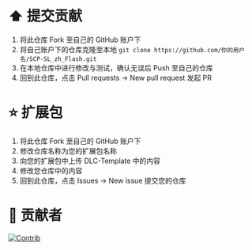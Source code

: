 # ⬆️ 提交贡献

1. 将此仓库 Fork 至自己的 GitHub 账户下
2. 将自己账户下的仓库克隆至本地
   `git clone https://github.com/你的用户名/SCP-SL_zh_Flash.git`
3. 在本地仓库中进行修改与测试，确认无误后 Push 至自己的仓库
4. 回到此仓库，点击 Pull requests -> New pull request 发起 PR

# ⭐ 扩展包

1. 将此仓库 Fork 至自己的 GitHub 账户下
2. 修改仓库名称为您的扩展包名称
3. 向您的扩展包中上传 DLC-Template 中的内容
4. 修改您仓库中的内容
5. 回到此仓库，点击 Issues -> New issue 提交您的仓库

# 🤝 贡献者

[![Contrib](https://contrib.rocks/image?repo=ShanFlash/SCP-SL_zh_Flash)](https://github.com/ShanFlash/SCP-SL_zh_Flash/graphs/contributors)